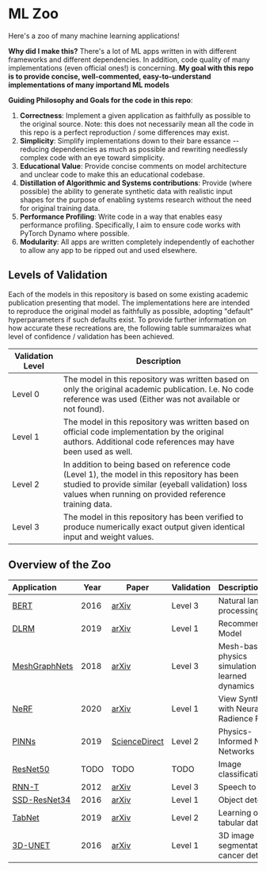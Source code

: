 # ML Zoo
Here's a zoo of many machine learning applications!

**Why did I make this?** There's a lot of ML apps written in with different
frameworks and different dependencies. In addition, code quality of many
implementations (even official ones!) is concerning. **My goal with this repo
is to provide concise, well-commented, easy-to-understand implementations of
many importand ML models**

**Guiding Philosophy and Goals for the code in this repo**:
1. **Correctness**: Implement a given application as faithfully as possible to the original source. Note: this does not necessarily mean all the code in this repo is a perfect reproduction / some differences may exist.
2. **Simplicity**: Simplify implementations down to their bare essance -- reducing dependencies as much as possible and rewriting needlessly complex code with an eye toward simplicity.
3. **Educational Value**: Provide concise comments on model architecture and unclear code to make this an educational codebase.
4. **Distillation of Algorithmic and Systems contributions**: Provide (where possible) the ability to generate synthetic data with realistic input shapes for the purpose of enabling systems research without the need for original training data.
5. **Performance Profiling**: Write code in a way that enables easy performance profiling. Specifically, I aim to ensure code works with PyTorch Dynamo where possible.
6. **Modularity**: All apps are written completely independently of eachother to allow any app to be ripped out and used elsewhere.

## Levels of Validation
Each of the models in this repository is based on some existing academic
publication presenting that model. The implementations here are intended to
reproduce the original model as faithfully as possible, adopting "default"
hyperparameters if such defaults exist. To provide further information on how
accurate these recreations are, the following table summaraizes what level of
confidence / validation has been achieved.

| Validation Level | Description |
|-|-|
| Level 0 | The model in this repository was written based on only the original academic publication. I.e. No code reference was used (Either was not available or not found). |
| Level 1 | The model in this repository was written based on official code implementation by the original authors. Additional code references may have been used as well. |
| Level 2 | In addition to being based on reference code (Level 1), the model in this repository has been studied to provide similar (eyeball validation) loss values when running on provided reference training data. |
| Level 3 | The model in this repository has been verified to produce numerically exact output given identical input and weight values. |


## Overview of the Zoo
| Application | Year | Paper | Validation | Description |
|:-|-|-|-|:-|
| [BERT](./bert) | 2016 | [arXiv](https://arxiv.org/pdf/1810.04805.pdf) | Level 3 | Natural language processing |
| [DLRM](./dlrm) | 2019 | [arXiv](https://arxiv.org/pdf/1906.00091.pdf) | Level 1 | Recommendation Model |
| [MeshGraphNets](./mgn) | 2018 | [arXiv](https://arxiv.org/abs/2010.03409) | Level 3 | Mesh-based physics simulation with learned dynamics |
| [NeRF](./nerf) | 2020 | [arXiv](https://arxiv.org/pdf/2003.08934.pdf) | Level 1 | View Synthesis with Neural Radience Fields |
| [PINNs](./pinn) | 2019 | [ScienceDirect](https://www.sciencedirect.com/science/article/pii/S0021999118307125) | Level 2 | Physics-Informed Neural Networks |
| [ResNet50](./resnet50) | TODO | TODO | TODO | Image classification |
| [RNN-T](./rnnt) | 2012 | [arXiv](https://arxiv.org/pdf/1211.3711.pdf) | Level 3 | Speech to text |
| [SSD-ResNet34](./ssdrn34) | 2016 | [arXiv](https://arxiv.org/pdf/1512.02325.pdf) | Level 1 | Object detection |
| [TabNet](./tabnet) | 2019 | [arXiv](https://arxiv.org/pdf/1908.07442.pdf) | Level 2 | Learning on tabular data |
| [3D-UNET](./unet) | 2016 | [arXiv](https://arxiv.org/pdf/1606.06650.pdf) | Level 1 | 3D image segmentation for cancer detection |
